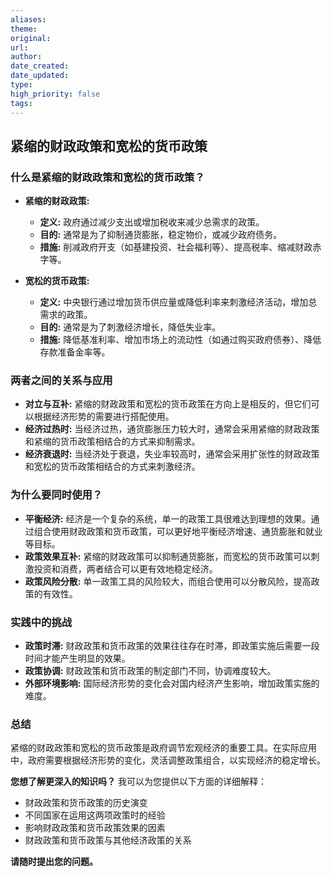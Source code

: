 ```yaml
---
aliases: 
theme: 
original: 
url: 
author: 
date_created: 
date_updated: 
type: 
high_priority: false
tags:
---
```

## 紧缩的财政政策和宽松的货币政策

### 什么是紧缩的财政政策和宽松的货币政策？

- **紧缩的财政政策:**
    
    - **定义:** 政府通过减少支出或增加税收来减少总需求的政策。
    - **目的:** 通常是为了抑制通货膨胀，稳定物价，或减少政府债务。
    - **措施:** 削减政府开支（如基建投资、社会福利等）、提高税率、缩减财政赤字等。
- **宽松的货币政策:**
    
    - **定义:** 中央银行通过增加货币供应量或降低利率来刺激经济活动，增加总需求的政策。
    - **目的:** 通常是为了刺激经济增长，降低失业率。
    - **措施:** 降低基准利率、增加市场上的流动性（如通过购买政府债券）、降低存款准备金率等。

### 两者之间的关系与应用

- **对立与互补:** 紧缩的财政政策和宽松的货币政策在方向上是相反的，但它们可以根据经济形势的需要进行搭配使用。
- **经济过热时:** 当经济过热，通货膨胀压力较大时，通常会采用紧缩的财政政策和紧缩的货币政策相结合的方式来抑制需求。
- **经济衰退时:** 当经济处于衰退，失业率较高时，通常会采用扩张性的财政政策和宽松的货币政策相结合的方式来刺激经济。

### 为什么要同时使用？

- **平衡经济:** 经济是一个复杂的系统，单一的政策工具很难达到理想的效果。通过组合使用财政政策和货币政策，可以更好地平衡经济增速、通货膨胀和就业等目标。
- **政策效果互补:** 紧缩的财政政策可以抑制通货膨胀，而宽松的货币政策可以刺激投资和消费，两者结合可以更有效地稳定经济。
- **政策风险分散:** 单一政策工具的风险较大，而组合使用可以分散风险，提高政策的有效性。

### 实践中的挑战

- **政策时滞:** 财政政策和货币政策的效果往往存在时滞，即政策实施后需要一段时间才能产生明显的效果。
- **政策协调:** 财政政策和货币政策的制定部门不同，协调难度较大。
- **外部环境影响:** 国际经济形势的变化会对国内经济产生影响，增加政策实施的难度。

### 总结

紧缩的财政政策和宽松的货币政策是政府调节宏观经济的重要工具。在实际应用中，政府需要根据经济形势的变化，灵活调整政策组合，以实现经济的稳定增长。

**您想了解更深入的知识吗？** 我可以为您提供以下方面的详细解释：

- 财政政策和货币政策的历史演变
- 不同国家在运用这两项政策时的经验
- 影响财政政策和货币政策效果的因素
- 财政政策和货币政策与其他经济政策的关系

**请随时提出您的问题。**